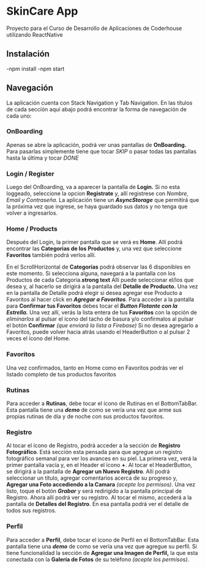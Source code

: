 # SkinCare App

  Proyecto para el Curso de Desarrollo de Aplicaciones de Coderhouse utilizando ReactNative

## Instalación

-npm install
-npm start

  
## Navegación

La aplicación cuenta con Stack Navigation y Tab Navigation. En las títulos de cada sección aquí abajo podrá encontrar la forma de navegación de cada uno:

### OnBoarding

Apenas se abre la aplicación, podrá ver unas pantallas de **OnBoarding.** Para pasarlas simplemente tiene que tocar *SKIP* o pasar todas las pantallas hasta la última y tocar *DONE*

### Login / Register

Luego del OnBoarding, va a aparecer la pantalla de **Login.** Si no esta loggeado, seleccione la opcion **Registrate** y, allí registrese con *Nombre, Email y Contraseña.* La aplicación tiene un ***AsyncStorage*** que permitirá que la próxima vez que ingrese, se haya guardado sus datos y no tenga que volver a ingresarlos.

### Home / Products

Después del Login, la primer pantalla que se verá es **Home**. Allí podrá encontrar las **Categorias de los Productos** y, una vez que seleccione **Favoritos** también podrá verlos allí.

En el ScrollHorizontal de **Categorías** podrá observar las 6 disponibles en este momento. Si selecciona alguna, navegará a la pantalla con los Productos de cada Categoria.**strong text** Allí puede seleccionar el/los que desea y, al hacerlo se dirigirá a la pantalla del **Detalle de Producto.** Una vez en la pantalla de Detalle podrá elegir si desea agregar ese Producto a Favoritos al hacer click en ***Agregar a Favoritos***. Para acceder a la pantalla para **Confirmar tus Favoritos** debes tocar el ***Button Flotante con la Estrella.*** Una vez allí, verás la lista entera de tus **Favoritos** con la opción de *eliminarlos* al pulsar el icono del tacho de basura y/o confirmalos al pulsar el botón **Confirmar** *(que enviará la lista a Firebase)*
Si no desea agregarlo a Favoritos, puede volver hacia atrás usando el HeaderButton o al pulsar 2 veces el ícono del Home.


### Favoritos

Una vez confirmados, tanto en Home como en Favoritos podrás ver el listado completo de tus productos favoritos
 
### Rutinas

Para acceder a **Rutinas**, debe tocar el ícono de Rutinas en el BottomTabBar. Esta pantalla tiene una ***demo*** de como se vería una vez que arme sus propias rutinas de día y de noche con sus productos favoritos.

### Registro

Al tocar el ícono de Registro, podrá acceder a la sección de **Registro Fotográfico**. Está sección esta pensada para que agregue un registro fotográfico semanal para ver los avances en su piel. La primera vez, verá la primer pantalla vacía y, en el Header el ícono **+**. Al tocar el HeaderButton, se dirigirá a la pantalla de **Agregar un Nuevo Registro**. Allí podrá seleccionar un título, agregar comentarios acerca de su progreso y, **Agregar una Foto accediendo a la Camara** *(acepte los permisos)*. Una vez listo, toque el botón ***Grabar*** y será redirigido a la pantalla principal de Registro. Ahora allí podrá ver su registro. Al tocar el mismo, accederá a la pantalla de **Detalles del Registro**. En esa pantalla podrá ver el detalle de todos sus registros.


### Perfil

Para acceder a **Perfil**, debe tocar el ícono de Perfil en el BottomTabBar. Esta pantalla tiene una ***demo*** de como se vería una vez que agregue su perfil. Si tiene funcionalidad la sección de **Agregar una Imagen de Perfil,** la que esta conectada con la **Galería de Fotos** de su teléfono *(acepte los permisos)*.
